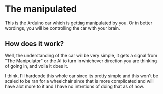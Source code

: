 # The manipulated

This is the Arduino car which is getting manipulated by you. Or in better wordings, you will be controlling the car with your brain.

## How does it work?
Well, the understanding of the car will be very simple, it gets a signal from "The Manipulator" or the AI to turn in whichever direction you are thinking of going in, and voila it does it. 

I think, I'll hardcode this whole car since its pretty simple and this won't be scaled to be ran for a wheelchair since that is more complicated and will have alot more to it and I have no intentions of doing that as of now. 
